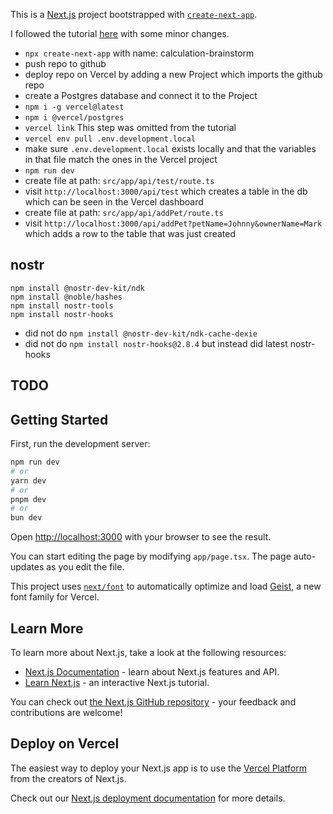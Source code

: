 This is a [Next.js](https://nextjs.org) project bootstrapped with [`create-next-app`](https://nextjs.org/docs/app/api-reference/cli/create-next-app).

I followed the tutorial [here](https://www.telerik.com/blogs/integrate-serverless-sql-database-vercel-postgres) with some minor changes.

- `npx create-next-app` with name: calculation-brainstorm
- push repo to github
- deploy repo on Vercel by adding a new Project which imports the github repo
- create a Postgres database and connect it to the Project
- `npm i -g vercel@latest`
- `npm i @vercel/postgres`
- `vercel link` This step was omitted from the tutorial
- `vercel env pull .env.development.local`
- make sure `.env.development.local` exists locally and that the variables in that file match the ones in the Vercel project
- `npm run dev`
- create file at path: `src/app/api/test/route.ts` 
- visit `http://localhost:3000/api/test` which creates a table in the db which can be seen in the Vercel dashboard
- create file at path: `src/app/api/addPet/route.ts`
- visit `http://localhost:3000/api/addPet?petName=Johnny&ownerName=Mark` which adds a row to the table that was just created

## nostr

```
npm install @nostr-dev-kit/ndk
npm install @noble/hashes
npm install nostr-tools
npm install nostr-hooks
```

- did not do `npm install @nostr-dev-kit/ndk-cache-dexie`
- did not do `npm install nostr-hooks@2.8.4` but instead did latest nostr-hooks

## TODO

## Getting Started

First, run the development server:

```bash
npm run dev
# or
yarn dev
# or
pnpm dev
# or
bun dev
```

Open [http://localhost:3000](http://localhost:3000) with your browser to see the result.

You can start editing the page by modifying `app/page.tsx`. The page auto-updates as you edit the file.

This project uses [`next/font`](https://nextjs.org/docs/app/building-your-application/optimizing/fonts) to automatically optimize and load [Geist](https://vercel.com/font), a new font family for Vercel.

## Learn More

To learn more about Next.js, take a look at the following resources:

- [Next.js Documentation](https://nextjs.org/docs) - learn about Next.js features and API.
- [Learn Next.js](https://nextjs.org/learn) - an interactive Next.js tutorial.

You can check out [the Next.js GitHub repository](https://github.com/vercel/next.js) - your feedback and contributions are welcome!

## Deploy on Vercel

The easiest way to deploy your Next.js app is to use the [Vercel Platform](https://vercel.com/new?utm_medium=default-template&filter=next.js&utm_source=create-next-app&utm_campaign=create-next-app-readme) from the creators of Next.js.

Check out our [Next.js deployment documentation](https://nextjs.org/docs/app/building-your-application/deploying) for more details.
